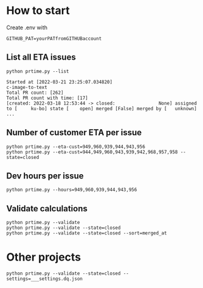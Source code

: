 # How to start

Create .env with 
```
GITHUB_PAT=yourPATfromGITHUBaccount
```

## List all ETA issues

```
python prtime.py --list

Started at [2022-03-21 23:25:07.034820]
c-image-to-text
Total PR count: [262]
Total PR count with time: [17]
[created: 2022-03-18 12:53:44 -> closed:                None] assigned to [     ku-bo] state [    open] merged [False] merged by [   unknown]
...
```


## Number of customer ETA per issue

```
python prtime.py --eta-cust=949,960,939,944,943,956
python prtime.py --eta-cust=944,949,960,943,939,942,968,957,958 --state=closed
```

## Dev hours per issue

```
python prtime.py --hours=949,960,939,944,943,956
```

## Validate calculations

```
python prtime.py --validate
python prtime.py --validate --state=closed
python prtime.py --validate --state=closed --sort=merged_at
```

# Other projects

```
python prtime.py --validate --state=closed --settings=___settings.dq.json
```